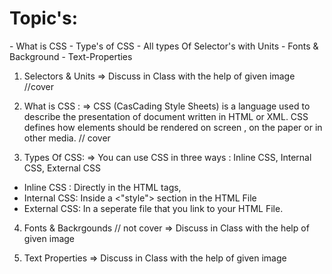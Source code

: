 <h1>Topic's:</h1>
- What is CSS
- Type's of CSS
- All types Of Selector's with Units
- Fonts & Background
- Text-Properties


1. Selectors & Units
=> Discuss in Class with the help of given image   //cover

2. What is CSS : 
=> CSS (CasCading Style Sheets) is a language used to describe the presentation of document written in HTML or XML. CSS defines how elements
should be rendered on screen , on the paper or in other media. // cover

3. Types Of CSS:
=> You can use CSS in three ways : Inline CSS, Internal CSS, External CSS

- Inline CSS : Directly in the HTML tags,
- Internal CSS: Inside a <"style"> section in the HTML File
- External CSS: In a seperate file that you link to your HTML File.


4. Fonts & Backrgounds  // not cover
=> Discuss in Class with the help of given image


5. Text Properties
=> Discuss in Class with the help of given image

